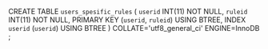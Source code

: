 CREATE TABLE `users_spesific_rules` (
	`userid` INT(11) NOT NULL,
	`ruleid` INT(11) NOT NULL,
	PRIMARY KEY (`userid`, `ruleid`) USING BTREE,
	INDEX `userid` (`userid`) USING BTREE
)
COLLATE='utf8_general_ci'
ENGINE=InnoDB
;

